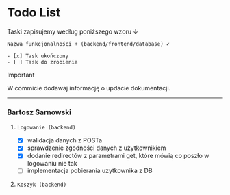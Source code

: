 # Todo List

Taski zapisujemy według poniższego wzoru ↓

```
Nazwa funkcjonalności + (backend/frontend/database) ✓

- [x] Task ukończony
- [ ] Task do zrobienia
```

> [!IMPORTANT]
> W commicie dodawaj informację o updacie dokumentacji.

---

### Bartosz Sarnowski

1. `Logowanie (backend)`

    - [x] walidacja danych z POSTa
    - [x] sprawdzenie zgodności danych z użytkownikiem
    - [x] dodanie redirectów z parametrami get, które mówią co poszło w logowaniu nie tak
    - [ ] implementacja pobierania użytkownika z DB

2. `Koszyk (backend)`

